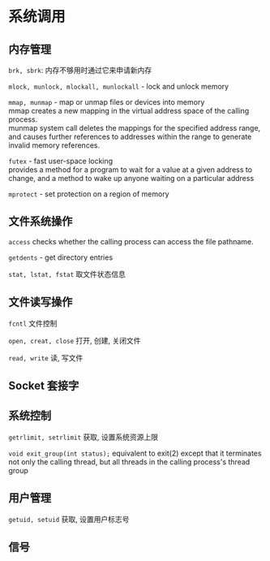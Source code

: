 # 系统调用
## 内存管理
`brk, sbrk`: 内存不够用时通过它来申请新内存

`mlock, munlock, mlockall, munlockall` - lock and unlock memory

`mmap, munmap` - map or unmap files or devices into memory  
mmap creates a new mapping in the virtual address space of the calling process.  
munmap system call deletes the mappings for the specified address range, and causes further references to addresses within the range to generate invalid memory references.

`futex` - fast user-space locking  
provides a method for a program to wait for a value at a given address to change, and a method to wake up anyone waiting on a particular address 

`mprotect` - set protection on a region of memory

## 文件系统操作
`access` checks whether the calling process can access the file pathname.

`getdents` - get directory entries

`stat, lstat, fstat` 取文件状态信息

## 文件读写操作
`fcntl` 文件控制

`open, creat, close` 打开, 创建, 关闭文件

`read, write` 读, 写文件

## Socket 套接字

## 系统控制
`getrlimit, setrlimit` 获取, 设置系统资源上限

`void exit_group(int status);` equivalent to exit(2) except that it terminates not only the calling thread, but all threads in the calling process's thread group

## 用户管理
`getuid, setuid` 获取, 设置用户标志号

## 信号
